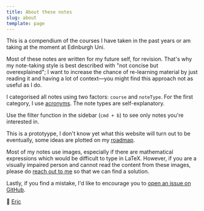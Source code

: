 ```yaml
---
title: About these notes
slug: about
template: page
---
```


This is a compendium of the courses I have taken in the past years or am taking at the moment at Edinburgh Uni.

Most of these notes are written for my future self, for revision. That's why my note-taking style is best described with "not concise but overexplained"; I want to increase the chance of re-learning material by just reading it and having a lot of context—you might find this approach not as useful as I do.

I categorised all notes using two factors: `course` and `noteType`. For the first category, I use [acronyms](course-overview). The note types are self-explanatory.

Use the filter function in the sidebar (`cmd + b`) to see only notes you're interested in.

This is a prototyype, I don't know yet what this website will turn out to be eventually, some ideas are plotted on my [roadmap]().

Most of my notes use images, especially if there are mathematical expressions which would be difficult to type in LaTeX. However, if you are a visually impaired person and cannot read the content from these images, please do [reach out to me](www.ericjanto.com/contact) so that we can find a solution.

Lastly, if you find a mistake, I'd like to encourage you to [open an issue on GitHub](dummy-link).

👋 [Eric](https://ericjanto.com)